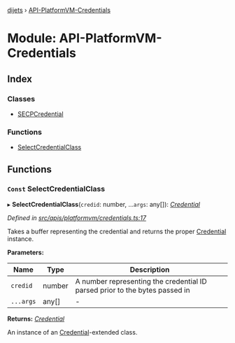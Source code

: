 [dijets](../README.md) › [API-PlatformVM-Credentials](api_platformvm_credentials.md)

# Module: API-PlatformVM-Credentials

## Index

### Classes

* [SECPCredential](../classes/api_platformvm_credentials.secpcredential.md)

### Functions

* [SelectCredentialClass](api_platformvm_credentials.md#const-selectcredentialclass)

## Functions

### `Const` SelectCredentialClass

▸ **SelectCredentialClass**(`credid`: number, ...`args`: any[]): *[Credential](../classes/common_signature.credential.md)*

*Defined in [src/apis/platformvm/credentials.ts:17](https://github.com/Dijets-Inc/dijetsjs/blob/master/src/apis/platformvm/credentials.ts#L17)*

Takes a buffer representing the credential and returns the proper [Credential](../classes/common_signature.credential.md) instance.

**Parameters:**

Name | Type | Description |
------ | ------ | ------ |
`credid` | number | A number representing the credential ID parsed prior to the bytes passed in  |
`...args` | any[] | - |

**Returns:** *[Credential](../classes/common_signature.credential.md)*

An instance of an [Credential](../classes/common_signature.credential.md)-extended class.
